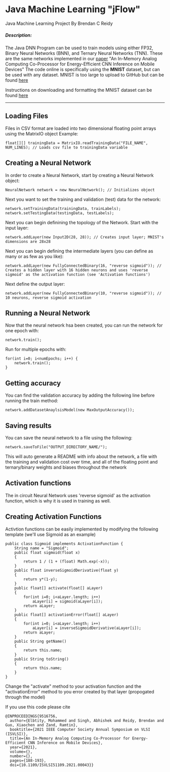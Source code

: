 # Java Machine Learning "jFlow"
Java Machine Learning Project
By Brendan C Reidy

##### Description:
The Java DNN Program can be used to train models using either FP32, Binary Neural Networks (BNN), and Ternary Neural Networks (TNN). These are the same networks implemented in our [paper](https://ieeexplore.ieee.org/abstract/document/9516756) "An In-Memory Analog Computing Co-Processor for Energy-Efficient CNN Inference on Mobile Devices"
The code online is specifically using the **MNIST** dataset, but can be used with any dataset. MNIST is too large to upload to GitHub but can be found [here](http://yann.lecun.com/exdb/mnist/)

Instructions on downloading and formatting the MNIST dataset can be found [here](http://rasbt.github.io/mlxtend/user_guide/data/loadlocal_mnist/)

---------------------------------------------------------------
## Loading Files
Files in CSV format are loaded into two dimensional floating point arrays using the MatrixIO object
Example:
```
float[][] trainingData = MatrixIO.readTrainingData("FILE_NAME", NUM_LINES); // Loads csv file to trainingData variable
```


## Creating a Neural Network
In order to create a Neural Network, start by creating a Neural Network object:

```
NeuralNetwork network = new NeuralNetwork(); // Initializes object
```
Next you want to set the training and validation (test) data for the network:
```
network.setTrainingData(trainingData, trainLabels);
network.setTestingData(testingData, testLabels);
```
Next you can begin definining the topology of the Network. Start with the input layer:
```
network.addLayer(new Input2D(28, 28)); // Creates input layer; MNIST's dimensions are 28x28
```
Next you can begin defining the intermediate layers (you can define as many or as few as you like):
```
network.addLayer(new FullyConnectedBinary(16, "reverse sigmoid")); // Creates a hidden layer with 16 hidden neurons and uses 'reverse sigmoid' as the activation function (see 'Activation functions')
```
Next define the output layer:
```
network.addLayer(new FullyConnectedBinary(10, "reverse sigmoid")); // 10 neurons, reverse sigmoid activation
```

## Running a Neural Network
Now that the neural network hsa been created, you can run the network for one epoch with:
```
network.train();
```
Run for multiple epochs with:
```
for(int i=0; i<numEpochs; i++) {
    network.train();
}
```

## Getting accuracy
You can find the validation accuracy by adding the following line before running the train method:
```
network.addDatasetAnaylsisModel(new MaxOutputAccuracy());
```

## Saving results
You can save the neural network to a file using the following:
```
network.saveToFile("OUTPUT_DIRECTORY_NAME/");
```
This will auto generate a README with info about the network, a file with the training and validation cost over time, and all of the floating point and ternary/binary weights and biases throughout the network

## Activation functions
The in circuit Neural Network uses 'reverse sigmoid' as the activation function, which is why it is used in training as well.

## Creating Activation Functions
Activtion functions can be easily implemented by modifying the following template (we'll use Sigmoid as an example)
```
public class Sigmoid implements ActivationFunction {
    String name = "Sigmoid";
    public float sigmoid(float x)
    {
        return 1 / (1 + (float) Math.exp(-x));
    }
    public float inverseSigmoidDerivative(float y)
    {
        return y*(1-y);
    }
    public float[] activate(float[] aLayer)
    {
        for(int i=0; i<aLayer.length; i++)
            aLayer[i] = sigmoid(aLayer[i]);
        return aLayer;
    }
    public float[] activationError(float[] aLayer)
    {
        for(int i=0; i<aLayer.length; i++)
            aLayer[i] = inverseSigmoidDerivative(aLayer[i]);
        return aLayer;
    }
    public String getName()
    {
        return this.name;
    }
    public String toString()
    {
        return this.name;
    }
}
```
Change the "activate" method to your activation function and the "activationError" method to you error created by that layer (propogated through the model)

If you use this code please cite
```
@INPROCEEDINGS{9516756,
  author={Elbtity, Mohammed and Singh, Abhishek and Reidy, Brendan and Guo, Xiaochen and Zand, Ramtin},
  booktitle={2021 IEEE Computer Society Annual Symposium on VLSI (ISVLSI)}, 
  title={An In-Memory Analog Computing Co-Processor for Energy-Efficient CNN Inference on Mobile Devices}, 
  year={2021},
  volume={},
  number={},
  pages={188-193},
  doi={10.1109/ISVLSI51109.2021.00043}}
```
